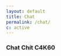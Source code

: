 ```yaml
---
layout: default
title: Chat
permalink: /chat/
c: active
---
```

<h3><i class="fas fa-comments"></i> Chat Chít C4K60</h3>
<div id="tlkio" data-channel="c4k60-v3" data-theme="theme--minimal" style="width:100%;height:800px;"></div><script async src="http://tlk.io/embed.js" type="text/javascript"></script>
